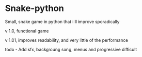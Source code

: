 # Snake-python
Small, snake game in python that i ll improve sporadically 

v 1.0, functional game

v 1.01, improves readability, and very little of the performance

todo - Add sfx, backgroung song, menus and progressive difficult 
